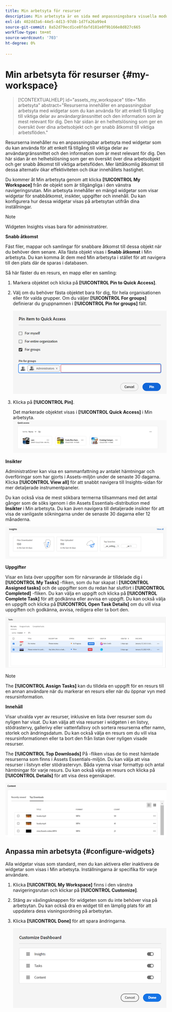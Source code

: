 ```yaml
---
title: Min arbetsyta för resurser
description: Min arbetsyta är en sida med anpassningsbara visuella moduler som ger smidig åtkomst till viktiga delar av Assets-användargränssnittet och information som är mest relevant för användaren.
exl-id: 402dd3a6-44e5-4d13-97d8-1d7fa26a99e4
source-git-commit: 8a52d79ecd1ce8fdafd181e0f9b166e8d827c665
workflow-type: tm+mt
source-wordcount: '703'
ht-degree: 0%

---
```


# Min arbetsyta för resurser {#my-workspace}

>[!CONTEXTUALHELP]
>id="assets_my_workspace"
>title="Min arbetsyta"
>abstract="Resurserna innehåller en anpassningsbar arbetsyta med widgetar som du kan använda för att enkelt få tillgång till viktiga delar av användargränssnittet och den information som är mest relevant för dig. Den här sidan är en helhetslösning som ger en översikt över dina arbetsobjekt och ger snabb åtkomst till viktiga arbetsflöden."

Resurserna innehåller nu en anpassningsbar arbetsyta med widgetar som du kan använda för att enkelt få tillgång till viktiga delar av användargränssnittet och den information som är mest relevant för dig. Den här sidan är en helhetslösning som ger en översikt över dina arbetsobjekt och ger snabb åtkomst till viktiga arbetsflöden. Mer lättåtkomlig åtkomst till dessa alternativ ökar effektiviteten och ökar innehållets hastighet.

Du kommer åt Min arbetsyta genom att klicka **[!UICONTROL My Workspace]** från de objekt som är tillgängliga i den vänstra navigeringsrutan. Min arbetsyta innehåller en mängd widgetar som visar widgetar för snabbåtkomst, insikter, uppgifter och innehåll. Du kan konfigurera hur dessa widgetar visas på arbetsytan utifrån dina inställningar.

>[!NOTE]
>
>Widgeten Insights visas bara för administratörer.

<!--

**New features coming soon**

Highlights upcoming features for Assets.

![New features coming soon in Workspace](assets/new-features.png)

-->



**Snabb åtkomst**

Fäst filer, mappar och samlingar för snabbare åtkomst till dessa objekt när du behöver dem senare. Alla fästa objekt visas i **Snabb åtkomst** i Min arbetsyta. Du kan komma åt dem med Min arbetsyta i stället för att navigera till den plats där de sparas i databasen.

Så här fäster du en resurs, en mapp eller en samling:

1. Markera objektet och klicka på **[!UICONTROL Pin to Quick Access]**.

1. Välj om du behöver fästa objektet bara för dig, för hela organisationen eller för valda grupper. Om du väljer **[!UICONTROL For groups]** definierar du gruppnamnen i **[!UICONTROL Pin for groups]** fält.

   ![Fäst objekt för grupper](assets/pin-items-for-groups.png)
1. Klicka på **[!UICONTROL Pin]**.

   Det markerade objektet visas i **[!UICONTROL Quick Access]** i Min arbetsyta.
   ![Uppgifter på arbetsytan](assets/quick-access.png)

**Insikter**

Administratörer kan visa en sammanfattning av antalet hämtningar och överföringar som har gjorts i Assets-miljön under de senaste 30 dagarna. Klicka **[!UICONTROL View all]** för att snabbt navigera till Insights-sidan för mer detaljerade instrumentpaneler.

Du kan också visa de mest sökbara termerna tillsammans med det antal gånger som de söks igenom i din Assets Essentials-distribution med **Insikter** i Min arbetsyta. Du kan även navigera till detaljerade insikter för att visa de vanligaste sökningarna under de senaste 30 dagarna eller 12 månaderna.

![Insikter i arbetsytan](assets/insights.png)

**Uppgifter**

Visar en lista över uppgifter som för närvarande är tilldelade dig i **[!UICONTROL My Tasks]** -fliken, som du har skapat i **[!UICONTROL Assigned tasks]** och de uppgifter som du redan har slutfört i **[!UICONTROL Completed]** -fliken. Du kan välja en uppgift och klicka på **[!UICONTROL Complete Task]** för att godkänna eller avvisa en uppgift. Du kan också välja en uppgift och klicka på **[!UICONTROL Open Task Details]** om du vill visa uppgiften och godkänna, avvisa, redigera eller ta bort den.

![Uppgifter på arbetsytan](assets/tasks-workspace.png)

>[!NOTE]
>
> The **[!UICONTROL Assign Tasks]** kan du tilldela en uppgift för en resurs till en annan användare när du markerar en resurs eller när du öppnar vyn med resursinformation.

**Innehåll**

Visar utvalda vyer av resurser, inklusive en lista över resurser som du nyligen har visat. Du kan välja att visa resurser i widgeten i en listvy, stödrastervy, gallerivy eller vattenfallsvy och sortera resurserna efter namn, storlek och ändringsdatum. Du kan också välja en resurs om du vill visa resursinformationen eller ta bort den från listan över nyligen visade resurser.

The **[!UICONTROL Top Downloads]** På -fliken visas de tio mest hämtade resurserna som finns i Assets Essentials-miljön. Du kan välja att visa resurser i listvyn eller stödrastervyn. Båda vyerna visar formattyp och antal hämtningar för varje resurs. Du kan också välja en resurs och klicka på **[!UICONTROL Details]** för att visa dess egenskaper.

![Innehållswidgeten i arbetsytan](assets/workspace-content.png)

## Anpassa min arbetsyta {#configure-widgets}

Alla widgetar visas som standard, men du kan aktivera eller inaktivera de widgetar som visas i Min arbetsyta. Inställningarna är specifika för varje användare.

1. Klicka **[!UICONTROL My Workspace]** finns i den vänstra navigeringsrutan och klickar på **[!UICONTROL Customize]**.

1. Stäng av växlingsknappen för widgeten som du inte behöver visa på arbetsytan. Du kan också dra en widget till en lämplig plats för att uppdatera dess visningsordning på arbetsytan.

1. Klicka **[!UICONTROL Done]** för att spara ändringarna.

   ![Anpassa widgetar i Workspace](assets/customize-workspace.png)
